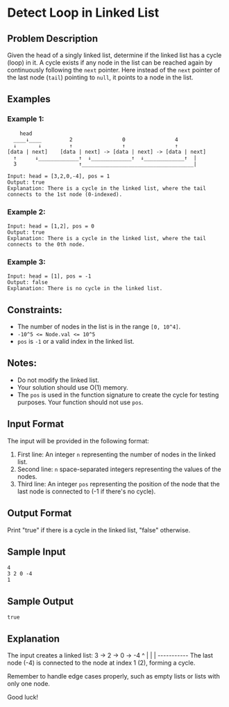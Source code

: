 # Detect Loop in Linked List

## Problem Description
Given the head of a singly linked list, determine if the linked list has a cycle (loop) in it. A cycle exists if any node in the list can be reached again by continuously following the `next` pointer. Here instead of the `next` pointer of the last node (`tail`) pointing to `null`, it points to a node in the list.

## Examples

### Example 1:

```
    head
  ____↓____         2                0                4                
  ↓       ↓         ↑                ↑                ↑                
[data | next]    [data | next] -> [data | next] -> [data | next]  
  ↑      ↓_____________↑  ↓_____________↑  ↓_____________↑  |
  3                    ↑____________________________________|                
```

```
Input: head = [3,2,0,-4], pos = 1
Output: true
Explanation: There is a cycle in the linked list, where the tail connects to the 1st node (0-indexed).
```

### Example 2:
```
Input: head = [1,2], pos = 0
Output: true
Explanation: There is a cycle in the linked list, where the tail connects to the 0th node.
```

### Example 3:
```
Input: head = [1], pos = -1
Output: false
Explanation: There is no cycle in the linked list.
```

## Constraints:
- The number of nodes in the list is in the range `[0, 10^4]`.
- `-10^5 <= Node.val <= 10^5`
- `pos` is `-1` or a valid index in the linked list.

## Notes:
- Do not modify the linked list.
- Your solution should use O(1) memory.
- The `pos` is used in the function signature to create the cycle for testing purposes. Your function should not use `pos`.

## Input Format
The input will be provided in the following format:
1. First line: An integer `n` representing the number of nodes in the linked list.
2. Second line: `n` space-separated integers representing the values of the nodes.
3. Third line: An integer `pos` representing the position of the node that the last node is connected to (-1 if there's no cycle).

## Output Format
Print "true" if there is a cycle in the linked list, "false" otherwise.

## Sample Input
```
4
3 2 0 -4
1
```

## Sample Output
```
true
```

## Explanation
The input creates a linked list: 3 -> 2 -> 0 -> -4
                                     ^         |
                                     |         |
                                     -----------
The last node (-4) is connected to the node at index 1 (2), forming a cycle.

Remember to handle edge cases properly, such as empty lists or lists with only one node.

Good luck!
